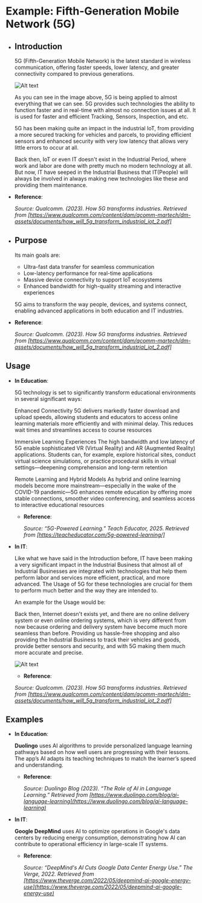 # Example: Fifth-Generation Mobile Network (5G)

- ## Introduction

    5G (Fifth-Generation Mobile Network) is the latest standard in wireless communication, offering faster speeds, lower latency, and greater connectivity compared to previous generations.

    ![Alt text](https://i.imgur.com/uzZwoYi.png "Image Title")

    As you can see in the image above, 5G is being applied to almost everything that we can see. 5G provides such technologies the ability to function faster and in real-time with almost no connection issues at all. It is used for faster and efficient Tracking, Sensors, Inspection, and etc.

    5G has been making quite an impact in the industrial IoT, from providing a more secured tracking for vehicles and parcels, to providing efficient sensors and enhanced security with very low latency that allows very little errors to occur at all. 

    Back then, IoT or even IT doesn't exist in the Industrial Period, where work and labor are done with pretty much no modern technology at all. But now, IT have seeped in the Industrial Business that IT(People) will always be involved in always making new technologies like these and providing them maintenance.

- **Reference**:  

  _Source: Qualcomm. (2023). How 5G transforms industries. Retrieved from [https://www.qualcomm.com/content/dam/qcomm-martech/dm-assets/documents/how_will_5g_transform_industrial_iot_2.pdf]_


- ## Purpose

    Its main goals are:
    - Ultra-fast data transfer for seamless communication
    - Low-latency performance for real-time applications
    - Massive device connectivity to support IoT ecosystems
    - Enhanced bandwidth for high-quality streaming and interactive experiences

    5G aims to transform the way people, devices, and systems connect, enabling advanced applications in both education and IT industries.


- **Reference**:  

  _Source: Qualcomm. (2023). How 5G transforms industries. Retrieved from [https://www.qualcomm.com/content/dam/qcomm-martech/dm-assets/documents/how_will_5g_transform_industrial_iot_2.pdf]_


## Usage

- **In Education**:  

    5G technology is set to significantly transform educational environments in several significant ways:

    Enhanced Connectivity
    5G delivers markedly faster download and upload speeds, allowing students and educators to access online learning materials more efficiently and with minimal delay. This reduces wait times and streamlines access to course resources 

    Immersive Learning Experiences
    The high bandwidth and low latency of 5G enable sophisticated VR (Virtual Reality) and AR (Augmented Reality) applications. Students can, for example, explore historical sites, conduct virtual science simulations, or practice procedural skills in virtual settings—deepening comprehension and long-term retention 

    Remote Learning and Hybrid Models
    As hybrid and online learning models become more mainstream—especially in the wake of the COVID-19 pandemic—5G enhances remote education by offering more stable connections, smoother video conferencing, and seamless access to interactive educational resources 


  - **Reference**:  

    _Source: “5G-Powered Learning.” Teach Educator, 2025. Retrieved from [https://teacheducator.com/5g-powered-learning/]_


- **In IT**:  

    Like what we have said in the Introduction before, IT have been making a very significant impact in the Industrial Business that almost all of Industrial Businesses are integrated with technologies that help them perform labor and services more efficient, practical, and more advanced. The Usage of 5G for these technologies are crucial for them to perform much better and the way they are intended to.

    An example for the Usage would be:

    Back then, Internet doesn't exists yet, and there are no online delivery system or even online ordering systems, which is very different from now because ordering and delivery system have become much more seamless than before. Providing us hassle-free shopping and also providing the Industrial Business to track their vehicles and goods, provide better sensors and security, and with 5G making them much more accurate and precise.

    

    ![Alt text](https://i.imgur.com/7ZCH25s.png "Image Title")

    - **Reference**:  

    _Source: Qualcomm. (2023). How 5G transforms industries. Retrieved from [https://www.qualcomm.com/content/dam/qcomm-martech/dm-assets/documents/how_will_5g_transform_industrial_iot_2.pdf]_

## Examples


- **In Education**:  

  **Duolingo** uses AI algorithms to provide personalized language learning pathways based on how well users are progressing with their lessons. The app’s AI adapts its teaching techniques to match the learner’s speed and understanding.


  - **Reference**:  

    _Source: Duolingo Blog (2023). “The Role of AI in Language Learning.” Retrieved from [https://www.duolingo.com/blog/ai-language-learning](https://www.duolingo.com/blog/ai-language-learning)_


- **In IT**:  

  **Google DeepMind** uses AI to optimize operations in Google's data centers by reducing energy consumption, demonstrating how AI can contribute to operational efficiency in large-scale IT systems.


  - **Reference**:  

    _Source: “DeepMind's AI Cuts Google Data Center Energy Use.” The Verge, 2022. Retrieved from [https://www.theverge.com/2022/05/deepmind-ai-google-energy-use](https://www.theverge.com/2022/05/deepmind-ai-google-energy-use)_